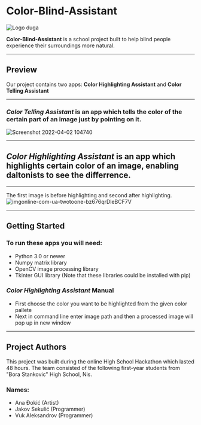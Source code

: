 # Color-Blind-Assistant
![Logo duga](https://user-images.githubusercontent.com/102852068/161374195-9437436f-d14c-4fe7-84ae-49d85b4508c4.jpg)

 **Color-Blind-Assistant** is a school project built to help blind people experience their surroundings more natural.
***
## Preview
Our project contains two apps: **Color Highlighting Assistant** and **Color Telling Assistant** 
***
### *Color Telling Assistant* is an app which tells the color of the certain part of an image just by pointing on it.
![Screenshot 2022-04-02 104740](https://user-images.githubusercontent.com/102852068/161375351-30e6601f-5040-41f7-bb55-4f9f51c35058.png)
***
## *Color Highlighting Assistant* is an app which highlights certain color of an image, enabling daltonists to see the differrence.
***
The first image is before highlighting and second after highlighting.
![imgonline-com-ua-twotoone-bz676qrDleBCF7V](https://user-images.githubusercontent.com/102852068/161375821-266ccfcf-750a-4f63-98f3-e2ad5ba259fe.jpg)
***
## Getting Started

### To run these apps you will need:
 - Python 3.0 or newer
 - Numpy matrix library
 - OpenCV image processing library
 - Tkinter GUI library
(Note that these libraries could be installed with pip)

### *Color Highlighting Assistant* Manual
- First choose the color you want to be highlighted from the given color pallete
- Next in command line enter image path and then a processed image will pop up in new window 
***
## Project Authors
This project was built during the online High School Hackathon which lasted 48 hours.
The team consisted of the following first-year students from "Bora Stankovic" High School, Nis.
### Names:
- Ana Đokić (Artist)
- Jakov Sekulić (Programmer)
- Vuk Aleksandrov (Programmer)

